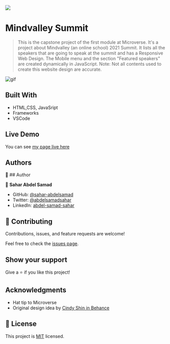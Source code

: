 ![](https://img.shields.io/badge/Microverse-blueviolet)

# Mindvalley Summit

> This is the capstone project of the first module at Microverse.
> It's a project about Mindvalley (an online school) 2021 Summit. It lists all the speakers that are going to speak at the summit and has a Responsive Web Design. The Mobile menu and the section "Featured speakers" are created dynamically in JavaScript. Note: Not all contents used to create this website design are accurate.

![gif](images/portfolio.gif)

## Built With

- HTML,CSS, JavaSript
- Frameworks
- VSCode

## Live Demo

You can see [my page live here](https://sahar-abdelsamad.github.io/MindvalleySummit/)

## Authors

👤 ## Author

👤 **Sahar Abdel Samad**

- GitHub: [@sahar-abdelsamad](https://github.com/Sahar-AbdelSamad)
- Twitter: [@abdelsamadsahar](https://twitter.com/AbdelSamadSahar)
- LinkedIn: [abdel-samad-sahar](https://www.linkedin.com/in/abdel-samad-sahar-353977223/)

## 🤝 Contributing

Contributions, issues, and feature requests are welcome!

Feel free to check the [issues page](../../issues/).

## Show your support

Give a ⭐️ if you like this project!

## Acknowledgments

- Hat tip to Microverse
- Original design idea by [Cindy Shin in Behance](https://www.behance.net/gallery/29845175/CC-Global-Summit-2015)

## 📝 License

This project is [MIT](./MIT.md) licensed.